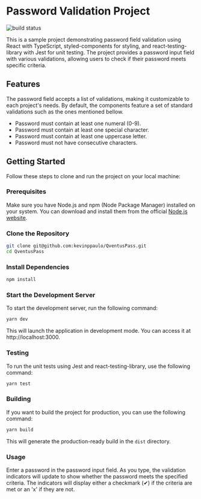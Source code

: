 # Password Validation Project

![build status](https://github.com/kevinppaulo/QventusPass/actions/workflows/firebase-hosting-merge.yml/badge.svg)

This is a sample project demonstrating password field validation using React with TypeScript, styled-components for styling, and react-testing-library with Jest for unit testing. The project provides a password input field with various validations, allowing users to check if their password meets specific criteria.

## Features

The password field accepts a list of validations, making it customizable to each project's needs. By default, the components feature a set of standard validations such as the ones mentioned bellow.

- Password must contain at least one numeral (0-9).
- Password must contain at least one special character.
- Password must contain at least one uppercase letter.
- Password must not have consecutive characters.


## Getting Started

Follow these steps to clone and run the project on your local machine:

### Prerequisites

Make sure you have Node.js and npm (Node Package Manager) installed on your system. You can download and install them from the official [Node.js website](https://nodejs.org/).

### Clone the Repository

```bash
git clone git@github.com:kevinppaulo/QventusPass.git
cd QventusPass
```

### Install Dependencies
```bash
npm install
```

### Start the Development Server
To start the development server, run the following command:

```bash
yarn dev
```

This will launch the application in development mode. You can access it at http://localhost:3000.

### Testing
To run the unit tests using Jest and react-testing-library, use the following command:

```bash
yarn test
```

### Building
If you want to build the project for production, you can use the following command:

```bash
yarn build
```

This will generate the production-ready build in the `dist` directory.

### Usage
Enter a password in the password input field.
As you type, the validation indicators will update to show whether the password meets the specified criteria.
The indicators will display either a checkmark (✔) if the criteria are met or an 'x' if they are not.
